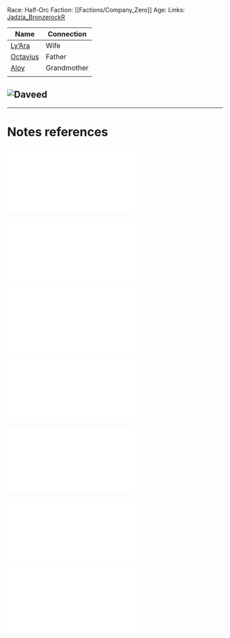Race: Half-Orc
Faction: [[Factions/Company_Zero]]
Age:
Links: [Jadzia_BronzerockR](Jadzia_BronzerockR.md)

| Name                    | Connection  |
| ----------------------- | ----------- |
| [Ly’Ara](Ly’Ara.md)     | Wife        |
| [Octavius](Octavius.md) | Father      |
| [Aloy](Aloy.md)         | Grandmother |
|                         |             |




![Daveed](../Attachments/Daveed.png)
---
---
# Notes references

![His_wife](../Insights/His_wife.md)

![Briza_didnt_sign](../Insights/Briza_didnt_sign.md)

![Tora_Shady](../Insights/Tora_Shady.md)

![Letter_Delivered_daveed](../Insights/Letter_Delivered_daveed.md)

![Youre_never_done](../Insights/Youre_never_done.md)

![Oactavius_oddities](../Insights/Oactavius_oddities.md)

![Carmella_halfelf](../Insights/Carmella_halfelf.md)